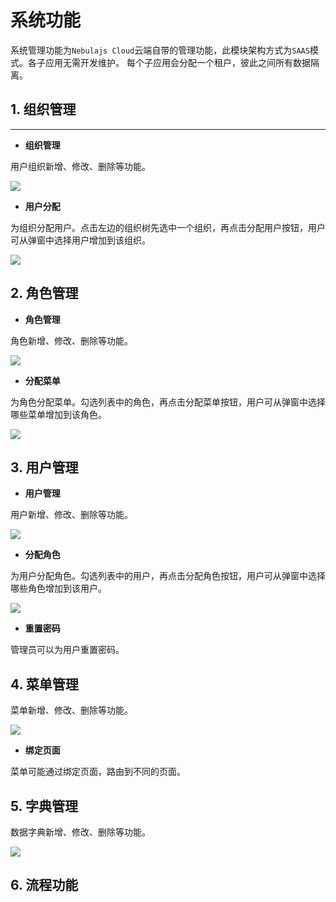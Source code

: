 # 系统功能

系统管理功能为`Nebulajs Cloud`云端自带的管理功能，此模块架构方式为`SAAS`模式。各子应用无需开发维护。
每个子应用会分配一个租户，彼此之间所有数据隔离。

## 1. 组织管理

---
* __组织管理__

用户组织新增、修改、删除等功能。

![](https://nebulajs-1251015100.cos.ap-chengdu.myqcloud.com/screenshot%2Fsystem%2F1611747915966_.pic.jpg)

* __用户分配__

为组织分配用户。点击左边的组织树先选中一个组织，再点击分配用户按钮，用户可从弹窗中选择用户增加到该组织。

![](https://nebulajs-1251015100.cos.ap-chengdu.myqcloud.com/screenshot%2Fsystem%2F1651747916161_.pic.jpg)

## 2. 角色管理

* __角色管理__

角色新增、修改、删除等功能。

![](https://nebulajs-1251015100.cos.ap-chengdu.myqcloud.com/screenshot%2Fsystem%2F1631747916097_.pic.jpg)

* __分配菜单__

为角色分配菜单。勾选列表中的角色，再点击分配菜单按钮，用户可从弹窗中选择哪些菜单增加到该角色。

![](https://nebulajs-1251015100.cos.ap-chengdu.myqcloud.com/screenshot%2Fsystem%2F1691747916349_.pic.jpg)

## 3. 用户管理

* __用户管理__

用户新增、修改、删除等功能。

![](https://nebulajs-1251015100.cos.ap-chengdu.myqcloud.com/screenshot%2Fsystem%2F1621747916019_.pic.jpg)

* __分配角色__

为用户分配角色。勾选列表中的用户，再点击分配角色按钮，用户可从弹窗中选择哪些角色增加到该用户。

![](https://nebulajs-1251015100.cos.ap-chengdu.myqcloud.com/screenshot%2Fsystem%2F1681747916326_.pic.jpg)

* __重置密码__

管理员可以为用户重置密码。

## 4. 菜单管理

菜单新增、修改、删除等功能。

![](https://nebulajs-1251015100.cos.ap-chengdu.myqcloud.com/screenshot%2Fsystem%2F1671747916297_.pic.jpg)

* __绑定页面__

菜单可能通过绑定页面，路由到不同的页面。

## 5. 字典管理

数据字典新增、修改、删除等功能。

![](https://nebulajs-1251015100.cos.ap-chengdu.myqcloud.com/screenshot%2Fsystem%2F1661747916241_.pic.jpg)

## 6. 流程功能 


